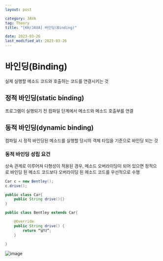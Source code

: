 ```yaml
---
layout: post

category: JAVA
tag: Theory
title: "[KH/JAVA] 바인딩(Binding)"

date: 2023-03-26
last_modified_at: 2023-03-26
---
```


# 바인딩(Binding)
실제 실행할 메소드 코드와 호출하는 코드를 연결시키는 것

## 정적 바인딩(static binding)
프로그램이 실행되기 전 컴파일 단계에서 메소드와 메소드 호출부를 연결

## 동적 바인딩(dynamic binding)
컴파일 시 정적 바인딩된 메소드를 실행할 당시의 객체 타입을 기준으로 바인딩 되는 것

### 동적 바인딩 성립 요건
상속 관계로 이루어져 다형성이 적용된 경우, 메소드 오버라이딩이 되어 있으면 정적으로 바인딩 된 메소드 코드보다 오버라이딩 된 메소드 코드를 우선적으로 수행

```java
Car c = new Bentley();
c.drive();
```

```java
public class Car{
	public String drive(){}
}

public class Bentley extends Car{

	@Override
	public String drive() {
		return “날다”;
	}
	
}
```

![image](https://user-images.githubusercontent.com/121299334/226182661-c2620e07-1a2d-4d8d-87e7-db89d21fc5f4.png)

